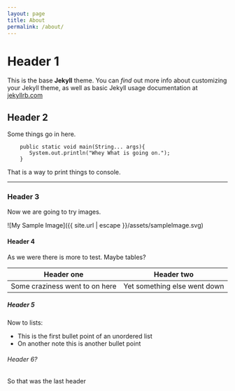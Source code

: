 ```yaml
---
layout: page
title: About
permalink: /about/
---
```

# Header 1
This is the base **Jekyll** theme. You can *find* out more info about customizing your Jekyll theme, as well as basic Jekyll usage documentation at [jekyllrb.com](http://jekyllrb.com/)
## Header 2
Some things go in here.
```
    public static void main(String... args){
       System.out.println("Whey What is going on."); 
    }
```
That is a way to print things to console.

---

### Header 3
Now we are going to try images.

![My Sample Image]({{ site.url | escape }}/assets/sampleImage.svg)

#### Header 4
As we were there is more to test. Maybe tables?

| Header one | Header two |
|---|---|
| Some craziness went to on here | Yet something else went down|

##### Header 5
Now to lists:
- This is the first bullet point of an unordered list
- On another note this is another bullet point

###### Header 6?

So that was the last header